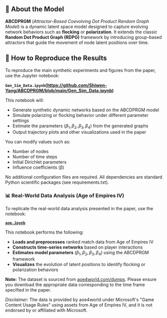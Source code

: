 ## 📘 About the Model

**ABCDPRGM** (*Attractor-Based Coevolving Dot Product Random Graph Model*) is a dynamic latent space model designed to capture evolving network behaviors such as **flocking** or **polarization**. It extends the classic **Random Dot Product Graph (RDPG)** framework by introducing group-based attractors that guide the movement of node latent positions over time.

## 🧪 How to Reproduce the Results

To reproduce the main synthetic experiments and figures from the paper, use the Jupyter notebook:

**`Gen_Sim_Data.ipynb`(https://github.com/Shiwen-Yang/ABCDPRGM/blob/main/Gen_Sim_Data.ipynb)**

This notebook will:
- Generate synthetic dynamic networks based on the ABCDPRGM model
- Simulate polarizing or flocking behavior under different parameter settings
- Estimate the parameters $(\beta_1, \beta_2, \beta_3, \beta_4)$ from the generated graphs
- Output trajectory plots and other visualizations used in the paper

You can modify values such as:
- Number of nodes
- Number of time steps
- Initial Dirichlet parameters
- Influence coefficients (β)

No additional configuration files are required. All dependencies are standard Python scientific packages (see requirements.txt).

### 📊 Real-World Data Analysis (Age of Empires IV)

To replicate the real-world data analysis presented in the paper, use the notebook:

**[`aoe.ipynb`](https://github.com/Shiwen-Yang/ABCDPRGM/blob/main/aoe.ipynb)**

This notebook performs the following:

- **Loads and preprocesses** ranked match data from Age of Empires IV
- **Constructs time-series networks** based on player interactions
- **Estimates model parameters** $(\beta_1, \beta_2, \beta_3, \beta_4)$ using the ABCDPRGM framework
- **Visualizes** the evolution of latent positions to identify flocking or polarization behaviors

**Note:** The dataset is sourced from [aoe4world.com/dumps](https://aoe4world.com/dumps). Please ensure you download the appropriate data corresponding to the time frame specified in the paper.

*Disclaimer:* The data is provided by aoe4world under Microsoft's "Game Content Usage Rules" using assets from Age of Empires IV, and it is not endorsed by or affiliated with Microsoft.
